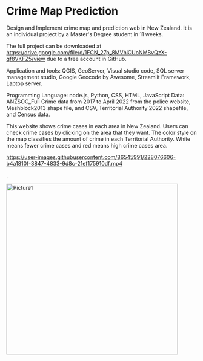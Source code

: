 # Crime Map Prediction

Design and Implement crime map and prediction web in New Zealand. It is an individual project by a Master's Degree student in 11 weeks.

The full project can be downloaded at https://drive.google.com/file/d/1FCN_27p_8MVhlCUoNMBvQzX-qf8VKFZ5/view due to a free account in GitHub.



Application and tools: QGIS, GeoServer, Visual studio code, SQL server management studio, Google Geocode by Awesome, Streamlit Framework, Laptop server.

Programming Language: node.js, Python, CSS, HTML, JavaScript
Data: ANZSOC_Full Crime data from 2017 to April 2022 from the police website, Meshblock2013 shape file, and CSV, Territorial Authority 2022 shapefile, and Census data.  

This website shows crime cases in each area in New Zealand. Users can check crime cases by clicking on the area that they want.
The color style on the map classifies the amount of crime in each Territorial Authority. White means fewer crime cases and red means high crime cases area. 

https://user-images.githubusercontent.com/86545991/228076606-b4a1810f-3847-4833-9d8c-21ef175910df.mp4




.

<img width="452" alt="Picture1" src="https://user-images.githubusercontent.com/86545991/228081648-b1772623-e42a-4c3b-b3b9-585db771ca6a.png">


















